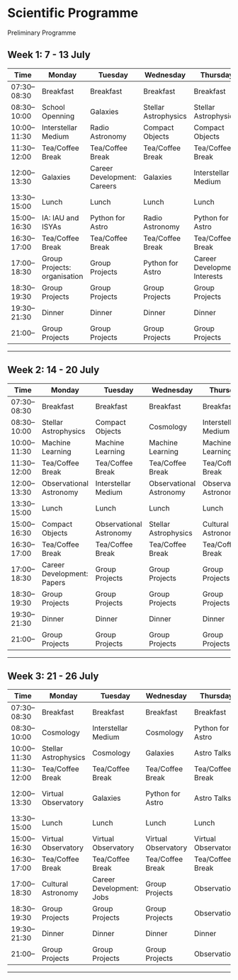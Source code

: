 # Scientific Programme

Preliminary Programme

## Week 1: 7 - 13 July

| Time       | Monday              | Tuesday                      | Wednesday                   | Thursday                          | Friday                          | 
|------------|---------------------|------------------------------|-----------------------------|-----------------------------------|---------------------------------|
| 07:30–08:30 | Breakfast | Breakfast         | Breakfast    | Breakfast    | Breakfast          | 
| 08:30–10:00 | School Openning  | Galaxies       | Stellar Astrophysics   | Stellar Astrophysics  |   Cultural Astronomy         |
| 10:00–11:30 | Interstellar Medium | Radio Astronomy  | Compact Objects     | Compact Objects     | Posters|| |
| 11:30–12:00 | Tea/Coffee Break  | Tea/Coffee Break |Tea/Coffee Break | Tea/Coffee Break   | Tea/Coffee Break     || |
| 12:00–13:30 | Galaxies   |   Career Development: Careers  | Galaxies |Interstellar Medium   | Posters    || |
| 13:30–15:00 | Lunch | Lunch | Lunch| Lunch  | Lunch  |
| 15:00–16:30 | IA: IAU and ISYAs | Python for Astro | Radio Astronomy  |  Python for Astro | Radio Astronomy  || |
| 16:30–17:00 | Tea/Coffee Break | Tea/Coffee Break | Tea/Coffee Break | Tea/Coffee Break              | Tea/Coffee Break     || |
| 17:00–18:30 | Group Projects: organisation  | Group Projects | Python for Astro | Career Development: Interests        | Compact Objects     || |
| 18:30–19:30 | Group Projects  | Group Projects | Group Projects | Group Projects              | Group Projects     || |
| 19:30–21:30 | Dinner    | Dinner    | Dinner    | Dinner    | Dinner    | 
| 21:00– | Group Projects  | Group Projects | Group Projects | Group Projects            | Group Projects     |

---

## Week 2: 14 - 20 July

| Time       | Monday              | Tuesday                      | Wednesday                   | Thursday                          | Friday                          |
|------------|---------------------|------------------------------|-----------------------------|-----------------------------------|---------------------------------|
| 07:30–08:30 | Breakfast | Breakfast         | Breakfast    | Breakfast    | Breakfast          | 
| 08:30–10:00 | Stellar Astrophysics  | Compact Objects       | Cosmology  | Interstellar Medium  | Cosmology   | 
| 10:00–11:30 | Machine Learning | Machine Learning | Machine Learning | Machine Learning | Machine Learning  || |
| 11:30–12:00 | Tea/Coffee Break  | Tea/Coffee Break |Tea/Coffee Break | Tea/Coffee Break   | Tea/Coffee Break     || |
| 12:00–13:30 | Observational Astronomy   |  Interstellar Medium | Observational Astronomy  |Observational Astronomy   | Observational Astronomy     || |
| 13:30–15:00 | Lunch | Lunch | Lunch| Lunch  | Lunch  |
| 15:00–16:30 | Compact Objects  | Observational Astronomy | Stellar Astrophysics | Cultural Astronomy | Observational Astronomy  || |
| 16:30–17:00 | Tea/Coffee Break | Tea/Coffee Break | Tea/Coffee Break | Tea/Coffee Break              | Tea/Coffee Break     || |
| 17:00–18:30 | Career Development: Papers  | Group Projects |  Group Projects |Group Projects         | Group Projects     || |
| 18:30–19:30 | Group Projects  | Group Projects | Group Projects | Group Projects    | Group Projects     || |
| 19:30–21:30 | Dinner    | Dinner    | Dinner    | Dinner    | Dinner    | 
| 21:00– | Group Projects  | Group Projects | Group Projects | Group Projects            | Group Projects     |

---

## Week 3: 21 - 26 July

| Time       | Monday              | Tuesday                      | Wednesday                   | Thursday                          | Friday                          | 
|------------|---------------------|------------------------------|-----------------------------|-----------------------------------|---------------------------------|
| 07:30–08:30 | Breakfast | Breakfast         | Breakfast    | Breakfast    | Breakfast          |
| 08:30–10:00 | Cosmology  | Interstellar Medium  | Cosmology   | Python for Astro | Group Presentations  | 
| 10:00–11:30 | Stellar Astrophysics |Cosmology | Galaxies    | Astro Talks  | Group Presentations |
| 11:30–12:00 | Tea/Coffee Break  | Tea/Coffee Break |Tea/Coffee Break | Tea/Coffee Break   | Tea/Coffee Break     |
| 12:00–13:30 | Virtual Observatory   |  Galaxies  | Python for Astro | Astro Talks   | Career Development: Ethics    |
| 13:30–15:00 | Lunch | Lunch | Lunch| Lunch  | Lunch  |
| 15:00–16:30 | Virtual Observatory  | Virtual Observatory  | Virtual Observatory   | Virtual Observatory  |School Closure  |
| 16:30–17:00 | Tea/Coffee Break | Tea/Coffee Break | Tea/Coffee Break | Tea/Coffee Break              |    
| 17:00–18:30 | Cultural Astronomy | Career Development: Jobs | Group Projects | Observations  |   |
| 18:30–19:30 | Group Projects  | Group Projects | Group Projects | Observations  |    |
| 19:30–21:30 | Dinner    | Dinner    | Dinner    | Dinner    | Dinner    |
| 21:00– | Group Projects  | Group Projects | Group Projects | Observations |    |

---